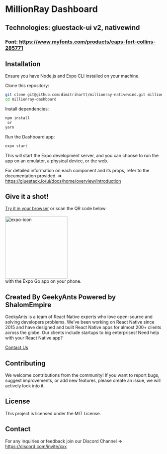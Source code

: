 # MillionRay Dashboard

## Technologies: gluestack-ui v2, nativewind
### Font: https://www.myfonts.com/products/caps-fort-collins-285771

## Installation
Ensure you have Node.js and Expo CLI installed on your machine.

Clone this repository:

```bash
git clone git@github.com:dimitrihartt/millionray-nativewind.git millionray-dashboard
cd millionray-dashboard
```

Install dependencies:

```bash
npm install
 or
yarn
```

Run the Dashboard app:
```bash
expo start
```

This will start the Expo development server, and you can choose to run the app on an emulator, a physical device, or the web.

For detailed information on each component and its props, refer to the documentation provided. => https://gluestack.io/ui/docs/home/overview/introduction

## Give it a shot!
[Try it in your browser](https://ui-example-nativewind.vercel.app) or scan the QR code below <br/><br/>
<img src="https://qr.expo.dev/eas-update?slug=exp&projectId=42cce9b5-9fbe-4572-92ba-fc43b2437a85&groupId=5a598f1d-f9ad-4f4e-ab64-da240438da2b&host=u.expo.dev" alt="expo-icon" width="200" height="200"/> <br/>
with the Expo Go app on your phone.

## Created By GeekyAnts Powered by ShalomEmpire

GeekyAnts is a team of React Native experts who love open-source and solving developers problems. We’ve been working on React Native since 2015 and have designed and built React Native apps for almost 200+ clients across the globe. Our clients include startups to big enterprises! Need help with your React Native app?

[Contact Us](https://geekyants.com/?utm_source=gluestack-ui-home&utm_medium=home-page&utm_campaign=meet-the-creators)

## Contributing
We welcome contributions from the community! If you want to report bugs, suggest improvements, or add new features, please create an issue, we will actively look into it.

## License
This project is licensed under the MIT License.

## Contact
For any inquiries or feedback join our Discord Channel => https://discord.com/invite/xxx
